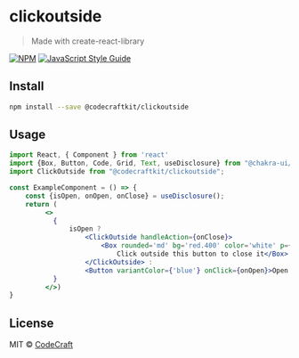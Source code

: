 # clickoutside

> Made with create-react-library

[![NPM](https://img.shields.io/npm/v/@codecraftkit/clickoutside.svg)](https://www.npmjs.com/package/@codecraftkit/clickoutside) [![JavaScript Style Guide](https://img.shields.io/badge/code_style-standard-brightgreen.svg)](https://standardjs.com)

## Install

```bash
npm install --save @codecraftkit/clickoutside
```

## Usage

```jsx
import React, { Component } from 'react'
import {Box, Button, Code, Grid, Text, useDisclosure} from "@chakra-ui/core";
import ClickOutside from "@codecraftkit/clickoutside";

const ExampleComponent = () => {
    const {isOpen, onOpen, onClose} = useDisclosure();
    return (
         <>
           {
               isOpen ?
                   <ClickOutside handleAction={onClose}>
                       <Box rounded='md' bg='red.400' color='white' p={4}>
                           Click outside this button to close it</Box>
                   </ClickOutside> :
                   <Button variantColor={'blue'} onClick={onOpen}>Open Box</Button>
           }
         </>)
}
```

## License

MIT © [CodeCraft](https://github.com/CodeCraft)
